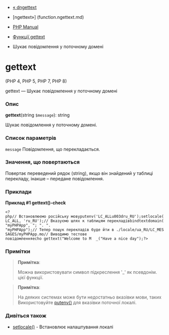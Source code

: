 - [« dngettext](function.dngettext.md)
- [ngettext»] (function.ngettext.md)

- [PHP Manual](index.md)
- [Функції gettext](ref.gettext.md)
- Шукає повідомлення у поточному домені

# gettext

(PHP 4, PHP 5, PHP 7, PHP 8)

gettext — Шукає повідомлення у поточному домені

### Опис

**gettext**(string `$message`): string

Шукає повідомлення у поточному домені.

### Список параметрів

`message`
Повідомлення, що перекладається.

### Значення, що повертаються

Повертає переведений рядок (string), якщо він знайдений у таблиці
перекладу, інакше – передане повідомлення.

### Приклади

**Приклад #1 **gettext()**-check**

` <?php// Встановлюємо російську мовуputenv('LC_ALLu003dru_RU');setlocale(LC_ALL, 'ru_RU');// Вказуємо шлях к таблицям перекладівbindtextdomain("myPHPApp", "; ". ". "myPHPApp");// Тепер пошук перекладів буде йти в ./locale/ua_RU/LC_MESSAGES/myPHPApp.mo// Виводимо тестове повідомленняecho gettext("Welcome to M  _("Have a nice day");?> `

### Примітки

> **Примітка**:
>
> Можна використовувати символ підкреслення '\_' як псевдонім.
> цієї функції.

> **Примітка**:
>
> На деяких системах може бути недостатньо вказівки мови, таких
> Використовуйте [putenv()](function.putenv.md) для вказівки
> поточної локалі.

### Дивіться також

- [setlocale()](function.setlocale.md) - Встановлює налаштування
локалі
